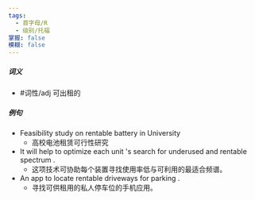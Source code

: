 ```yaml
---
tags:
  - 首字母/R
  - 级别/托福
掌握: false
模糊: false
---
```

##### 词义
- #词性/adj  可出租的
##### 例句
- Feasibility study on rentable battery in University
	- 高校电池租赁可行性研究
- It will help to optimize each unit 's search for underused and rentable spectrum .
	- 这项技术可协助每个装置寻找使用率低与可利用的最适合频谱。
- An app to locate rentable driveways for parking .
	- 寻找可供租用的私人停车位的手机应用。
